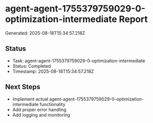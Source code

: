 # agent-agent-1755379759029-0-optimization-intermediate Report

Generated: 2025-08-18T15:34:57.218Z

## Status
- Task: agent-agent-1755379759029-0-optimization-intermediate
- Status: Completed
- Timestamp: 2025-08-18T15:34:57.218Z

## Next Steps
- Implement actual agent-agent-1755379759029-0-optimization-intermediate functionality
- Add proper error handling
- Add logging and monitoring
